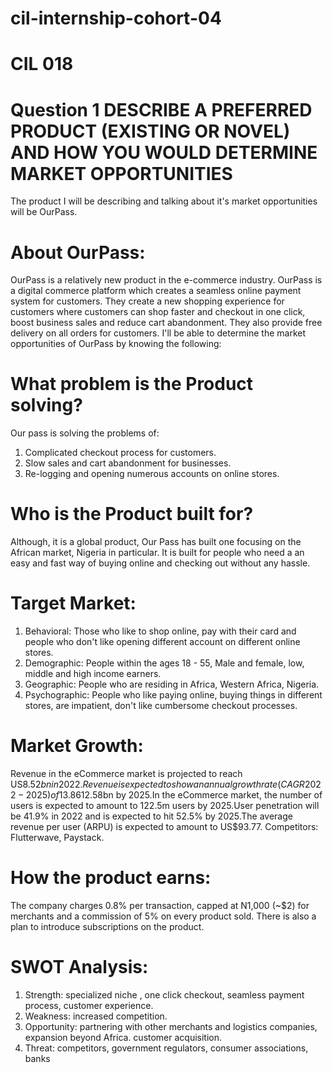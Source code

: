 # cil-internship-cohort-04
# CIL 018

# Question 1 DESCRIBE A PREFERRED PRODUCT (EXISTING OR NOVEL) AND HOW YOU WOULD DETERMINE MARKET OPPORTUNITIES

The product I will be describing and talking about it's market opportunities will be OurPass.

# About OurPass:
OurPass is a relatively new product in the e-commerce industry. OurPass is a digital commerce platform which creates a seamless online payment system for customers. They create a new shopping experience for customers where customers can shop faster and checkout in one click, boost business sales and reduce cart abandonment. They also provide free delivery on all orders for customers.
I'll be able to determine the market opportunities of OurPass by knowing the following:

# What problem is the Product solving?
Our pass is solving the problems of: 
1. Complicated checkout process for customers.
2. Slow sales and cart abandonment for businesses.
3. Re-logging and opening numerous accounts on online stores.

# Who is the Product built for?
Although, it is a global product, Our Pass has built one focusing on the African market, Nigeria in particular. It is built for people who need a an easy and fast way of buying online and checking out without any hassle.

# Target Market:
1. Behavioral: Those who like to shop online, pay with their card and people who don't like opening different account on different online stores.
2. Demographic: People within the ages 18 - 55, Male and female, low, middle and high income earners.
3. Geographic: People who are residing in Africa, Western Africa, Nigeria.
4. Psychographic: People who like paying online, buying things in different stores, are impatient, don't like cumbersome checkout processes.

# Market Growth: 
Revenue in the eCommerce market is projected to reach US$8.52bn in 2022.Revenue is expected to show an annual growth rate (CAGR 2022-2025) of 13.86%, resulting in a projected market volume of US$12.58bn by 2025.In the eCommerce market, the number of users is expected to amount to 122.5m users by 2025.User penetration will be 41.9% in 2022 and is expected to hit 52.5% by 2025.The average revenue per user (ARPU) is expected to amount to US$93.77.
Competitors: Flutterwave, Paystack.

# How the product earns: 
The company charges 0.8% per transaction, capped at N1,000 (~$2) for merchants and a commission of 5% on every product sold. There is also a plan to introduce subscriptions on the product. 

# SWOT Analysis:
1. Strength: specialized niche , one click checkout, seamless payment process, customer experience.
2. Weakness: increased competition.
3. Opportunity: partnering with other merchants and logistics companies, expansion beyond Africa. customer acquisition.
4. Threat: competitors, government regulators, consumer associations, banks
